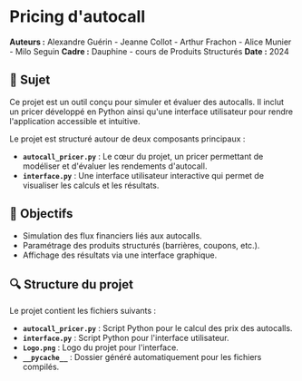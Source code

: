 # Pricing d'autocall

**Auteurs :** Alexandre Guérin - Jeanne Collot - Arthur Frachon - Alice Munier - Milo Seguin
**Cadre :** Dauphine - cours de Produits Structurés
**Date :** 2024

## 📌 Sujet
Ce projet est un outil conçu pour simuler et évaluer des autocalls. Il inclut un pricer développé en Python ainsi qu'une interface utilisateur pour rendre l'application accessible et intuitive.

Le projet est structuré autour de deux composants principaux :
- **`autocall_pricer.py`** : Le cœur du projet, un pricer permettant de modéliser et d'évaluer les rendements d'autocall.
- **`interface.py`** : Une interface utilisateur interactive qui permet de visualiser les calculs et les résultats.

## 🎯 Objectifs
- Simulation des flux financiers liés aux autocalls.
- Paramétrage des produits structurés (barrières, coupons, etc.).
- Affichage des résultats via une interface graphique.

## 🔍 Structure du projet
Le projet contient les fichiers suivants :
- **`autocall_pricer.py`** : Script Python pour le calcul des prix des autocalls.
- **`interface.py`** : Script Python pour l'interface utilisateur.
- **`Logo.png`** : Logo du projet pour l'interface.
- **`__pycache__`** : Dossier généré automatiquement pour les fichiers compilés.


